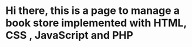 <h1>Hi there, this is a page to manage a book store implemented with HTML, CSS , JavaScript and PHP</h1>